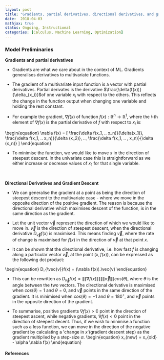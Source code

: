 ```yaml
---
layout: post
title: "Gradients, partial derivatives, directional derivatives, and gradient descent"
date:  2018-04-03
mathjax: true
status: Ongoing, Instructional
categories: [Calculus, Machine Learning, Optimization]
---
```


### Model Preliminaries
**Gradients and partial derivatives**
* Gradients are what we care about in the context of ML. Gradients generalises derivatives to multivariate functions. 

* The gradient of a multivariate input function is a vector with partial derivatives. Partial derivates is the derivative $\frac{\delta(f(x))}{\delta_{x_i}}$of one variable $x_i$ with respect to the others. This reflects the change in the function output when changing one variable and holding the rest constant. 

* For example the gradient, $\nabla f(x)$ of function $f(x): \mathbb{R}^n \rightarrow  \mathbb{R}^1$, where the $i$-th element of $\nabla f(x)$ is the partial derivative of $f$ with respect to $x_i$ is:

\begin{equation}
 \nabla f(x) = \[ \frac{\delta f(x_1, .. x_n)}{\delta(x_1)}, \frac{\delta f(x_1, .. x_n)}{\delta (x_2)}, ..,  \frac{\delta f(x_1, .. , x_n)}{\delta (x_n)} \]
\end{equation}

* To minimise the function, we would like to move $x$ in the direction of steepest descent. In the univariate case this is straightforward as we either increase or decrease values of $x_1$ for that single variable. 

<br>

**Directional Derivatives and Gradient Descent**

* We can generalise the gradient at a point as being the direction of steepest descent to the multivariate case - where we move in the opposite direction of the positive gradient. The reason is because the directional derivative which maximises descent of the function, is in the same direction as the gradient. 

* Let the unit vector $\vec{v}$ represent the direction of which we would like to move in. $\vec{v}$ is the direction of steepest descent, when the directional derivative $D_{\vec{v}}f(x)$ is maximised. This means finding $\vec{v}$, where the rate of change is maximised for $f(x)$ in the direction of $\vec{v}$ at that point $x$.

* It can be shown that the directional derivative, i.e. how fast $f$ is changing along a particular vector $\vec{v}$, at the point $(x, f(x))$, can be expressed as the following dot product:

\begin{equation}
D_{\vec{v}}f(x) = (\nabla f(x)).\vec{v}
\end{equation}

* This can be rewritten as $D_{\vec{v}}f(x) = \|\|\nabla f(x)\|\| \|\|\vec{v}\|\| cos(\theta)$, where $\theta$ is the angle between the two vectors. The directional derivative is maximised when $cos(\theta)=1$ and $\theta=0$, and $\vec{v}$ points in the same direction of the gradient. It is minimised when $cos(\theta)=-1$ and $\theta=180^{\circ}$, and $\vec{v}$ points in the opposite direction of the gradient.  

* To summarise, positive gradients $\nabla f(x)>0$ point in the direction of steepest ascent, while negative gradients, $\nabla f(x)<0$ point in the direction of steepest decent. Thus, if we wish to minimise a function such as a loss function, we can move in the direction of the negative gradient by calculating a 'change in $x$'(gradient descent step) as the gradient multiplied by a step-size $\alpha$.
\begin{equation}
x_{new} = x_{old} - \alpha \nabla f(x)
\end{equation}

#### References ####

